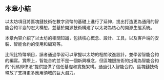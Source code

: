 ##  本章小結

以太坊項目將區塊鏈技術在數字貨幣的基礎上進行了延伸，提出打造更為通用的智能合約平臺的宏大構想，並基於開源技術構建了以太坊為核心的開源生態系統。

本章內容介紹了以太坊的相關知識，包括核心概念、設計、工具，以及客戶端的安裝、智能合約的使用和編寫等。

比照比特幣項目，讀者通過學習可以掌握以太坊的相關改進設計，並學習智能合約的編寫。實際上，智能合約並不是一個新興概念，但區塊鏈技術的出現為智能合約的“代碼即律法”提供提供了信任基礎和實施架構。通過引入智能合約，區塊鏈技術釋放了支持更多應用領域的巨大潛力。
